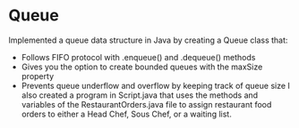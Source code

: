 # Queue
Implemented a queue data structure in Java by creating a Queue class that:
- Follows FIFO protocol with .enqueue() and .dequeue() methods
- Gives you the option to create bounded queues with the maxSize property
- Prevents queue underflow and overflow by keeping track of queue size
I also created a program in Script.java that uses the methods and variables of the RestaurantOrders.java file to assign restaurant food orders to either a Head Chef, Sous Chef, or a waiting list.
